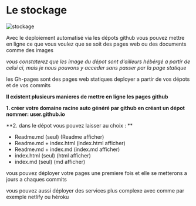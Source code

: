 # Le stockage


![stockage](https://julienv-it.github.io/Module-Git/img/stockage.png)



Avec le deploiement automatisé via les dépots github vous pouvez mettre en ligne ce que vous voulez que se soit des pages web ou des documents comme des images

_vous constaterez que les image du dépot sont d'ailleurs hébérgé a partir de celui ci, mais je nous pouvons y acceder sans passer par la page statique_

les Gh-pages sont des pages web statiques deployer a partir de vos dépots et de vos commits

**Il existent plusieurs manieres de mettre en ligne les pages github**

**1. créer votre domaine racine auto généré par github en créant un dépot nommer: user.github.io**

**2. dans le dépot vous pouvez laisser au choix : **

  - Readme.md (seul) (Readme afficher)
  - Readme.md + index.html (index.html afficher)
  - Readme.md + index.md (index.md afficher)
  - index.html (seul) (html afficher)
  - index.md (seul) (md afficher)

vous pouvez déployer votre pages une premiere fois et elle se metterons a jours a chaques commits


vous pouvez aussi déployer des services plus complexe avec comme par exemple netlify ou héroku
